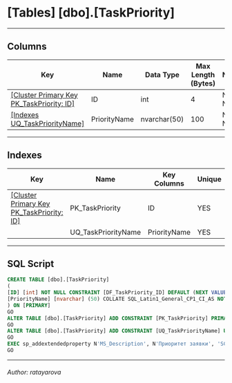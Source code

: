 #### 
# [Tables] [dbo].[TaskPriority]

---

## <a name="#columns"></a>Columns

| Key | Name | Data Type | Max Length (Bytes) | Nullability | Default | Description |
|---|---|---|---|---|---|---|
| [[Cluster Primary Key PK_TaskPriority: ID]](#indexes) | ID | int | 4 | NOT NULL | (NEXT VALUE FOR [TaskPriorityID_seq]) | _Приоритет заявки_ |
| [[Indexes UQ_TaskPriorityName]](#indexes) | PriorityName | nvarchar(50) | 100 | NOT NULL |  |  |


---

## <a name="#indexes"></a>Indexes

| Key | Name | Key Columns | Unique |
|---|---|---|---|
| [[Cluster Primary Key PK_TaskPriority: ID]](#indexes) | PK_TaskPriority | ID | YES |
|  | UQ_TaskPriorityName | PriorityName | YES |


---

## <a name="#sqlscript"></a>SQL Script

```sql
CREATE TABLE [dbo].[TaskPriority]
(
[ID] [int] NOT NULL CONSTRAINT [DF_TaskPriority_ID] DEFAULT (NEXT VALUE FOR [TaskPriorityID_seq]),
[PriorityName] [nvarchar] (50) COLLATE SQL_Latin1_General_CP1_CI_AS NOT NULL
) ON [PRIMARY]
GO
ALTER TABLE [dbo].[TaskPriority] ADD CONSTRAINT [PK_TaskPriority] PRIMARY KEY CLUSTERED ([ID]) ON [PRIMARY]
GO
ALTER TABLE [dbo].[TaskPriority] ADD CONSTRAINT [UQ_TaskPriorityName] UNIQUE NONCLUSTERED ([PriorityName]) ON [PRIMARY]
GO
EXEC sp_addextendedproperty N'MS_Description', N'Приоритет заявки', 'SCHEMA', N'dbo', 'TABLE', N'TaskPriority', 'COLUMN', N'ID'
GO

```


---

###### Author:  ratayarova
